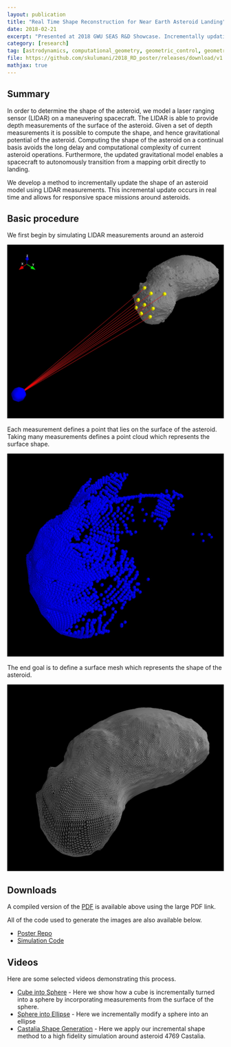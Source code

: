 ```yaml
---
layout: publication
title: "Real Time Shape Reconstruction for Near Earth Asteroid Landing"
date: 2018-02-21
excerpt: "Presented at 2018 GWU SEAS R&D Showcase. Incrementally updating the shape of an asteroid using LIDAR measurements."
category: [research]
tag: [astrodynamics, computational_geometry, geometric_control, geometric_mechanics, python, publication]
file: https://github.com/skulumani/2018_RD_poster/releases/download/v1.2/poster.pdf
mathjax: true
---
```

$$
\newcommand{\bracket}[1]{\left[ #1 \right]}
\newcommand{\parenth}[1]{\left( #1 \right)}
\newcommand{\tr}[1]{\mathrm{tr}\negthickspace\bracket{#1}}
$$


## Summary

In order to determine the shape of the asteroid, we model a laser ranging sensor (LIDAR) on a maneuvering spacecraft.
The LIDAR is able to provide depth measurements of the surface of the asteroid.
Given a set of depth measurements it is possible to compute the shape, and hence gravitational potential of the asteroid.
Computing the shape of the asteroid on a continual basis avoids the long delay and computational complexity of current asteroid operations.
Furthermore, the updated gravitational model enables a spacecraft to autonomously transition from a mapping orbit directly to landing.

We develop a method to incrementally update the shape of an asteroid model using LIDAR measurements.
This incremental update occurs in real time and allows for responsive space missions around asteroids.

## Basic procedure

We first begin by simulating LIDAR measurements around an asteroid

![Itokawa LIDAR](https://github.com/skulumani/2018_RD_poster/raw/master/figures/itokawa_lidar.jpg)

Each measurement defines a point that lies on the surface of the asteroid.
Taking many measurements defines a point cloud which represents the surface shape.

![Itokawa Point Cloud](https://github.com/skulumani/2018_RD_poster/raw/master/figures/itokawa_point_cloud.jpg)

The end goal is to define a surface mesh which represents the shape of the asteroid.

![Itokawa Mesh](https://github.com/skulumani/2018_RD_poster/raw/master/figures/itokawa_wireframe.jpg)

## Downloads

A compiled version of the [PDF]( https://github.com/skulumani/2018_RD_poster/releases/download/v1.2/poster.pdf) is available above using the large PDF link.

All of the code used to generate the images are also available below.

* [Poster Repo](https://github.com/skulumani/2018_RD_poster)
* [Simulation Code](https://github.com/skulumani/asteroid_dumbbell)

## Videos

Here are some selected videos demonstrating this process.

* [Cube into Sphere](https://drive.google.com/file/d/1RAvaCP6UpFiRIjJH2EZDFDTPgSkTgVFm/view?usp=sharing) - Here we show how a cube is incrementally turned into a sphere by incorporating measurements from the surface of the sphere.
* [Sphere into Ellipse](https://drive.google.com/file/d/1vCYxDwjwVwz5m2srsVM2IxlVcsTCp9f7/view?usp=sharing) - Here we incrementally modify a sphere into an ellipse
* [Castalia Shape Generation](https://drive.google.com/file/d/1WbTW5jzb-oSf-FvVmDzc69T2WcNtpa87/view?usp=sharing) - Here we apply our incremental shape method to a high fidelity simulation around asteroid 4769 Castalia.



